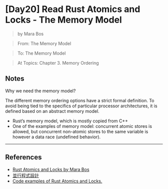 # [Day20] Read Rust Atomics and Locks - The Memory Model

> by Mara Bos

> From: The Memory Model

> To: The Memory Model

> At Topics: Chapter 3. Memory Ordering

## Notes

Why we need the memory model?

The different memory ordering options have a strict formal definition. To avoid being tied to the specifics of particular processor architectures, it is defined based on an abstract memory model.

- Rust’s memory model, which is mostly copied from C++
- One of the examples of memory model: concurrent atomic stores is allowed, but concurrent non-atomic stores to the same variable is however a data race (undefined behavior).

---

## References

- [Rust Atomics and Locks by Mara Bos](https://marabos.nl/atomics/)
- [並行程式設計](https://hackmd.io/@sysprog/concurrency/https%3A%2F%2Fhackmd.io%2F%40sysprog%2FS1AMIFt0D)
- [Code examples of Rust Atomics and Locks.](https://github.com/m-ou-se/rust-atomics-and-locks)
